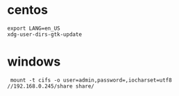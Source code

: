 # centos 
    export LANG=en_US
    xdg-user-dirs-gtk-update
    
# windows
     mount -t cifs -o user=admin,password=,iocharset=utf8 //192.168.0.245/share share/
